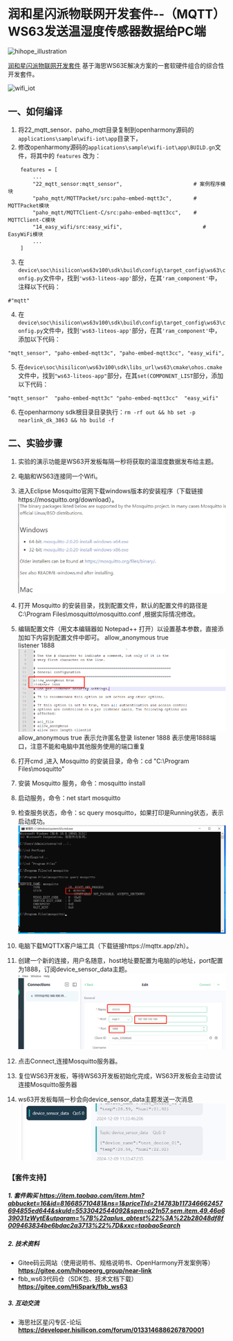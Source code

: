 # 润和星闪派物联网开发套件--（MQTT）WS63发送温湿度传感器数据给PC端

![hihope_illustration](https://gitee.com/hihopeorg/hispark-hm-pegasus/raw/master/docs/figures/hihope_illustration.png)

[润和星闪派物联网开发套件](https://item.taobao.com/item.htm?abbucket=16&id=816685710481&ns=1&priceTId=214783b117346662457694855ed644&skuId=5533042544092&spm=a21n57.sem.item.49.46a639031zWytE&utparam=%7B%22aplus_abtest%22%3A%22b28048df8f009463834be6bdac2a3713%22%7D&xxc=taobaoSearch) 基于海思WS63E解决方案的一套软硬件组合的综合性开发套件。

![wifi_iot](https://img.alicdn.com/imgextra/i4/3583112207/O1CN01SvRG981SAr7bdEg3i_!!3583112207.png)


## 一、如何编译

1. 将22_mqtt_sensor、paho_mqtt目录复制到openharmony源码的`applications\sample\wifi-iot\app`目录下，
2. 修改openharmony源码的`applications\sample\wifi-iot\app\BUILD.gn`文件，将其中的 `features` 改为：

```
    features = [
        ...
        "22_mqtt_sensor:mqtt_sensor",                       # 案例程序模块
        "paho_mqtt/MQTTPacket/src:paho-embed-mqtt3c",       # MQTTPacket模块
        "paho_mqtt/MQTTClient-C/src:paho-embed-mqtt3cc",    # MQTTClient-C模块
        "14_easy_wifi/src:easy_wifi",                          # EasyWiFi模块
        ...
    ]
```
3. 在`device\soc\hisilicon\ws63v100\sdk\build\config\target_config\ws63\config.py`文件中，找到`'ws63-liteos-app'`部分，在其`'ram_component'`中，注释以下代码：
```
#"mqtt"
```
4. 在`device\soc\hisilicon\ws63v100\sdk\build\config\target_config\ws63\config.py`文件中，找到`'ws63-liteos-app'`部分，在其`'ram_component'`中，添加以下代码：
```
"mqtt_sensor", "paho-embed-mqtt3c", "paho-embed-mqtt3cc", "easy_wifi",
```

5. 在`device\soc\hisilicon\ws63v100\sdk\libs_url\ws63\cmake\ohos.cmake`文件中，找到`"ws63-liteos-app"`部分，在其`set(COMPONENT_LIST`部分，添加以下代码：
```
"mqtt_sensor"  "paho-embed-mqtt3c" "paho-embed-mqtt3cc"  "easy_wifi"
```
6. 在openharmony sdk根目录目录执行：`rm -rf out && hb set -p nearlink_dk_3863 && hb build -f`




## 二、实验步骤
1. 实验的演示功能是WS63开发板每隔一秒将获取的温湿度数据发布给主题。

2. 电脑和WS63连接同一个Wifi。

3. 进入Eclipse Mosquitto官网下载windows版本的安装程序（下载链接https://mosquitto.org/download）。
  ![image-1](../docs/pic/22_mqtt_sensor/image-1.png)

4. 打开 Mosquitto 的安装目录，找到配置文件，默认的配置文件的路径是 C:\Program Files\mosquitto\mosquitto.conf ,根据实际情况修改。

5. 编辑配置文件（用文本编辑器如 Notepad++ 打开）以设置基本参数，直接添加如下内容到配置文件中即可。
allow_anonymous true          
listener 1888      
  ![image-2](../docs/pic/22_mqtt_sensor/image-2.png)
allow_anonymous true 表示允许匿名登录
listener 1888 表示使用1888端口，注意不能和电脑中其他服务使用的端口重复

6. 打开cmd ,进入 Mosquitto 的安装目录，命令：cd "C:\Program Files\mosquitto"

7. 安装 Mosquitto 服务，命令：mosquitto install

8. 启动服务，命令：net start mosquitto

9. 检查服务状态，命令：sc query mosquitto，如果打印是Running状态，表示启动成功。
  ![image-8](../docs/pic/22_mqtt_sensor/image-8.png)
10. 电脑下载MQTTX客户端工具（下载链接https://mqttx.app/zh）。
  
11. 创建一个新的连接，用户名随意，host地址要配置为电脑的ip地址，port配置为1888，订阅device_sensor_data主题。
  ![image-6](../docs/pic/22_mqtt_sensor/image-6.png)
12. 点击Connect,连接Mosquitto服务器。
  
13. 复位WS63开发板，等待WS63开发板初始化完成，WS63开发板会主动尝试连接Mosquitto服务器

14. ws63开发板每隔一秒会向device_sensor_data主题发送一次消息
  ![image-11](../docs/pic/22_mqtt_sensor/image-11.png)



### 【套件支持】

##### 1. 套件购买  https://item.taobao.com/item.htm?abbucket=16&id=816685710481&ns=1&priceTId=214783b117346662457694855ed644&skuId=5533042544092&spm=a21n57.sem.item.49.46a639031zWytE&utparam=%7B%22aplus_abtest%22%3A%22b28048df8f009463834be6bdac2a3713%22%7D&xxc=taobaoSearch

##### 2. 技术资料

- Gitee码云网站（使用说明书、规格说明书、OpenHarmony开发案例等） **https://gitee.com/hihopeorg_group/near-link**
- fbb_ws63代码仓（SDK包、技术文档下载）**https://gitee.com/HiSpark/fbb_ws63**

##### 3. 互动交流
- 海思社区星闪专区-论坛 **https://developer.hisilicon.com/forum/0133146886267870001**

